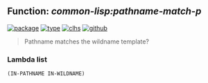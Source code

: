 ## Function: ***common-lisp:pathname-match-p***
[![package](https://img.shields.io/badge/Package-COMMON--LISP-5f9ea0.svg?style=social&colorA=999999)](../) [![type](https://img.shields.io/badge/Type-Function-5f9ea0.svg?style=social&colorA=999999)](../#function) [![clhs](https://img.shields.io/badge/CLHS-PATHNAME--MATCH--P-5f9ea0.svg?style=social&colorA=999999)](http://www.lispworks.com/documentation/HyperSpec/Body/f_pn_mat.htm) [![github](https://img.shields.io/badge/GitHub-View_the_source-5f9ea0.svg?style=social&colorA=999999&logo=github)](https://github.com/sbcl/sbcl/blob/master/src/code/target-pathname.lisp/) 

> Pathname matches the wildname template?

### Lambda list
```
(IN-PATHNAME IN-WILDNAME)
```
